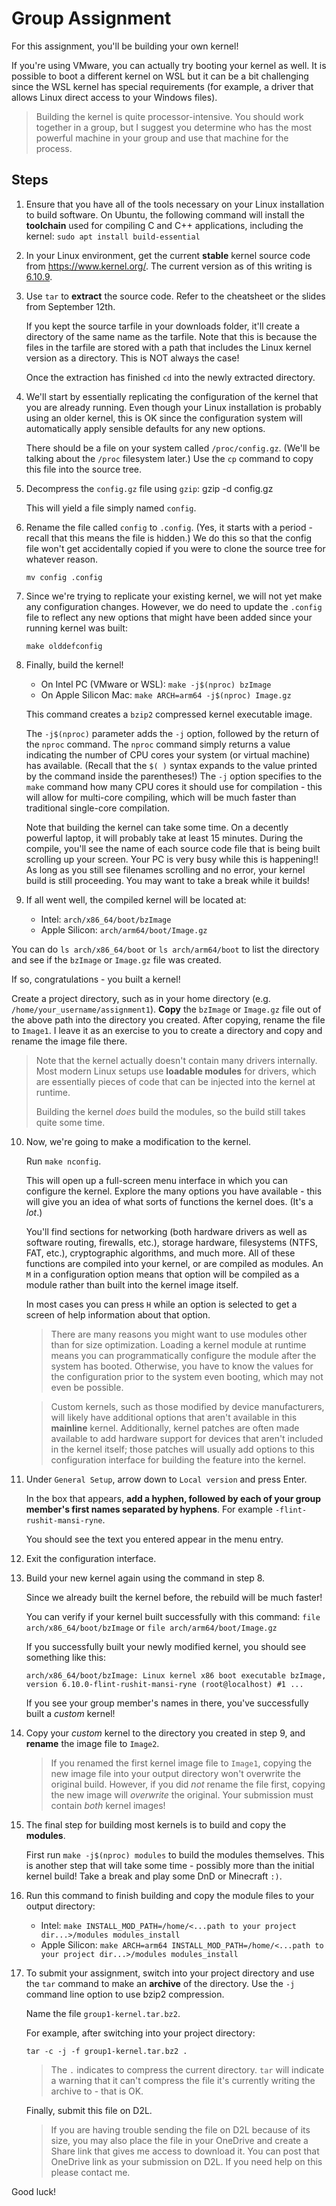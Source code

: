 # Group Assignment

For this assignment, you'll be building your own kernel!

If you're using VMware, you can actually try booting your kernel as well. It is possible to boot a different kernel on WSL but it can be a bit challenging since the WSL kernel has special requirements (for example, a driver that allows Linux direct access to your Windows files). 

> Building the kernel is quite processor-intensive. You should work together in a group, but I suggest you determine who has the most powerful machine in your group and use that machine for the process.

## Steps

1. Ensure that you have all of the tools necessary on your Linux installation to build software. On Ubuntu, the following command will install the **toolchain** used for compiling C and C++ applications, including the kernel: `sudo apt install build-essential`

2. In your Linux environment, get the current **stable** kernel source code from <https://www.kernel.org/>. The current version as of this writing is [6.10.9](https://cdn.kernel.org/pub/linux/kernel/v6.x/linux-6.10.9.tar.xz).

3. Use `tar` to **extract** the source code. Refer to the cheatsheet or the slides from September 12th.

   If you kept the source tarfile in your downloads folder, it'll create a directory of the same name as the tarfile. Note that this is because the files in the tarfile are stored with a path that includes the Linux kernel version as a directory. This is NOT always the case!

   Once the extraction has finished `cd` into the newly extracted directory.

4. We'll start by essentially replicating the configuration of the kernel that you are already running. Even though your Linux installation is probably using an older kernel, this is OK since the configuration system will automatically apply sensible defaults for any new options.

   There should be a file on your system called `/proc/config.gz`. (We'll be talking about the `/proc` filesystem later.) Use the `cp` command to copy this file into the source tree.

5. Decompress the `config.gz` file using `gzip`: gzip -d config.gz

   This will yield a file simply named `config`.

6. Rename the file called `config` to `.config`. (Yes, it starts with a period - recall that this means the file is hidden.) We do this so that the config file won't get accidentally copied if you were to clone the source tree for whatever reason. 

   `mv config .config`

7. Since we're trying to replicate your existing kernel, we will not yet make any configuration changes. However, we do need to update the `.config` file to reflect any new options that might have been added since your running kernel was built:

   `make olddefconfig`

8. Finally, build the kernel!

   * On Intel PC (VMware or WSL): `make -j$(nproc) bzImage`
   * On Apple Silicon Mac: `make ARCH=arm64 -j$(nproc) Image.gz`

   This command creates a `bzip2` compressed kernel executable image. 

   The `-j$(nproc)` parameter adds the `-j` option, followed by the return of the `nproc` command. The `nproc` command simply returns a value indicating the number of CPU cores your system (or virtual machine) has available. (Recall that the `$( )` syntax expands to the value printed by the command inside the parentheses!) The `-j` option specifies to the `make` command how many CPU cores it should use for compilation - this will allow for multi-core compiling, which will be much faster than traditional single-core compilation.

   Note that building the kernel can take some time. On a decently powerful laptop, it will probably take at least 15 minutes. During the compile, you'll see the name of each source code file that is being built scrolling up your screen. Your PC is very busy while this is happening!! As long as you still see filenames scrolling and no error, your kernel build is still proceeding. You may want to take a break while it builds!

9. If all went well, the compiled kernel will be located at:
    * Intel: `arch/x86_64/boot/bzImage`
    * Apple Silicon: `arch/arm64/boot/Image.gz`

You can do `ls arch/x86_64/boot` or `ls arch/arm64/boot` to list the directory and see if the `bzImage` or `Image.gz` file was created.

   If so, congratulations - you built a kernel!

   Create a project directory, such as in your home directory (e.g. `/home/your_username/assignment1`). **Copy** the `bzImage` or `Image.gz` file out of the above path into the directory you created. After copying, rename the file to `Image1`. I leave it as an exercise to you to create a directory and copy and rename the image file there.

   > Note that the kernel actually doesn't contain many drivers internally. Most modern Linux setups use **loadable modules** for drivers, which are essentially pieces of code that can be injected into the kernel at runtime.
   >
   > Building the kernel *does* build the modules, so the build still takes quite some time.

10. Now, we're going to make a modification to the kernel.
  
    Run `make nconfig`.

    This will open up a full-screen menu interface in which you can configure the kernel. Explore the many options you have available - this will give you an idea of what sorts of functions the kernel does. (It's a *lot*.)

    You'll find sections for networking (both hardware drivers as well as software routing, firewalls, etc.), storage hardware, filesystems (NTFS, FAT, etc.), cryptographic algorithms, and much more. All of these functions are compiled into your kernel, or are compiled as modules. An `M` in a configuration option means that option will be compiled as a module rather than built into the kernel image itself.

    In most cases you can press `H` while an option is selected to get a screen of help information about that option.

    > There are many reasons you might want to use modules other than for size optimization. Loading a kernel module at runtime means you can programmatically configure the module after the system has booted. Otherwise, you have to know the values for the configuration prior to the system even booting, which may not even be possible.

    > Custom kernels, such as those modified by device manufacturers, will likely have additional options that aren't available in this **mainline** kernel. Additionally, kernel patches are often made available to add hardware support for devices that aren't included in the kernel itself; those patches will usually add options to this configuration interface for building the feature into the kernel.

11. Under `General Setup`, arrow down to `Local version` and press Enter.

    In the box that appears, **add a hyphen, followed by each of your group member's first names separated by hyphens**. For example `-flint-rushit-mansi-ryne`.

    You should see the text you entered appear in the menu entry.

12. Exit the configuration interface.

13. Build your new kernel again using the command in step 8.
   
    Since we already built the kernel before, the rebuild will be much faster!

    You can verify if your kernel built successfully with this command: `file arch/x86_64/boot/bzImage` or `file arch/arm64/boot/Image.gz`

    If you successfully built your newly modified kernel, you should see something like this:

    `arch/x86_64/boot/bzImage: Linux kernel x86 boot executable bzImage, version 6.10.0-flint-rushit-mansi-ryne (root@localhost) #1 ...`

    If you see your group member's names in there, you've successfully built a *custom* kernel!

14. Copy your *custom* kernel to the directory you created in step 9, and **rename** the image file to `Image2`.

    > If you renamed the first kernel image file to `Image1`, copying the new image file into your output directory won't overwrite the original build. However, if you did *not* rename the file first, copying the new image will *overwrite* the original. Your submission must contain *both* kernel images!

15. The final step for building most kernels is to build and copy the **modules**.

    First run `make -j$(nproc) modules` to build the modules themselves. This is another step that will take some time - possibly more than the initial kernel build! Take a break and play some DnD or Minecraft `:)`.

16. Run this command to finish building and copy the module files to your output directory:

    * Intel: `make INSTALL_MOD_PATH=/home/<...path to your project dir...>/modules modules_install`
    * Apple Silicon: `make ARCH=arm64 INSTALL_MOD_PATH=/home/<...path to your project dir...>/modules modules_install`
   
17. To submit your assignment, switch into your project directory and use the `tar` command to make an **archive** of the directory. Use the `-j` command line option to use bzip2 compression. 

    Name the file `group1-kernel.tar.bz2`.

    For example, after switching into your project directory:

    `tar -c -j -f group1-kernel.tar.bz2 .`

    > The `.` indicates to compress the current directory. `tar` will indicate a warning that it can't compress the file it's currently writing the archive to - that is OK.

    Finally, submit this file on D2L.

    > If you are having trouble sending the file on D2L because of its size, you may also place the file in your OneDrive and create a Share link that gives me access to download it. You can post that OneDrive link as your submission on D2L. If you need help on this please contact me.

Good luck!
